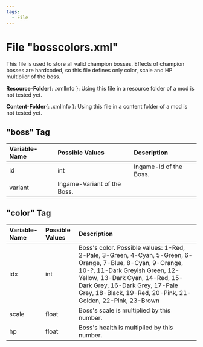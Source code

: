 ```yaml
---
tags:
  - File
---
```

# File "bosscolors.xml"

This file is used to store all valid champion bosses. Effects of champion bosses are hardcoded, so this file defines only color, scale and HP multiplier of the boss.

**Resource-Folder**{: .xmlInfo }: Using this file in a resource folder of a mod is not tested yet.

**Content-Folder**{: .xmlInfo }: Using this file in a content folder of a mod is not tested yet.

## "boss" Tag

| Variable-Name | Possible Values | Description |
|:--|:--|:--|
|id|int|Ingame-Id of the Boss.|
|variant|Ingame-Variant of the Boss.||

## "color" Tag

| Variable-Name | Possible Values | Description |
|:--|:--|:--|
|idx|int|Boss's color. Possible values: 1-Red, 2-Pale, 3-Green, 4-Cyan, 5-Green, 6-Orange, 7-Blue, 8-Cyan, 9-Orange, 10-?, 11-Dark Greyish Green, 12-Yellow, 13-Dark Cyan, 14-Red, 15-Dark Grey, 16-Dark Grey, 17-Pale Grey, 18-Black, 19-Red, 20-Pink, 21-Golden, 22-Pink, 23-Brown|
|scale|float|Boss's scale is multiplied by this number.|
|hp|float|Boss's health is multiplied by this number.|
